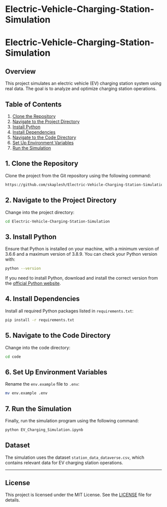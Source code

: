 

# Electric-Vehicle-Charging-Station-Simulation

# Electric-Vehicle-Charging-Station-Simulation

## Overview
This project simulates an electric vehicle (EV) charging station system using real data. The goal is to analyze and optimize charging station operations.

## Table of Contents
1. [Clone the Repository](#clone-the-repository)
2. [Navigate to the Project Directory](#navigate-to-the-project-directory)
3. [Install Python](#install-python)
4. [Install Dependencies](#install-dependencies)
5. [Navigate to the Code Directory](#navigate-to-the-code-directory)
6. [Set Up Environment Variables](#set-up-environment-variables)
7. [Run the Simulation](#run-the-simulation)

## 1. Clone the Repository
Clone the project from the Git repository using the following command:

```bash
https://github.com/skaplesh/Electric-Vehicle-Charging-Station-Simulation
```

## 2. Navigate to the Project Directory
Change into the project directory:

```bash
cd Electric-Vehicle-Charging-Station-Simulation
```

## 3. Install Python
Ensure that Python is installed on your machine, with a minimum version of 3.6.6 and a maximum version of 3.8.9. You can check your Python version with:

```bash
python --version
```

If you need to install Python, download and install the correct version from the [official Python website](https://www.python.org/).

## 4. Install Dependencies
Install all required Python packages listed in `requirements.txt`:

```bash
pip install -r requirements.txt
```

## 5. Navigate to the Code Directory
Change into the code directory:

```bash
cd code
```

## 6. Set Up Environment Variables
Rename the `env.example` file to `.env`:

```bash
mv env.example .env
```

## 7. Run the Simulation
Finally, run the simulation program using the following command:

```bash
python EV_Charging_Simulation.ipynb
```

## Dataset
The simulation uses the dataset `station_data_dataverse.csv`, which contains relevant data for EV charging station operations.

---

## License
This project is licensed under the MIT License. See the [LICENSE](LICENSE) file for details.







